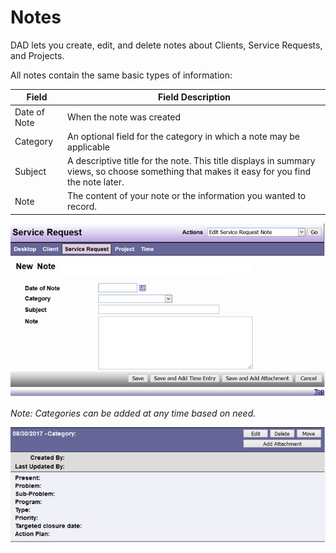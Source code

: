 # Notes

DAD lets you create, edit, and delete notes about Clients, Service Requests, and Projects.

All notes contain the same basic types of information:

| Field | Field Description |
|---------|---------------------|
| Date of Note | When the note was created |
| Category | An optional field for the category in which a note may be applicable |
| Subject | A descriptive title for the note. This title displays in summary views, so choose something that makes it easy for you find the note later. |
| Note | The content of your note or the information you wanted to record. |

![Notes](images/notes-1.png)

*Note: Categories can be added at any time based on need.*

![Notes](images/notes-2.png)
